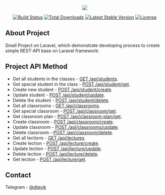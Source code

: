 <p align="center"><a href="https://anira-web.ru" target="_blank"><img src="https://anira-web.ru/wp-content/uploads/2022/02/anira-logo-red-green.png"></a></p>

<p align="center">
<a href="https://travis-ci.org/laravel/framework"><img src="https://travis-ci.org/laravel/framework.svg" alt="Build Status"></a>
<a href="https://packagist.org/packages/laravel/framework"><img src="https://img.shields.io/packagist/dt/laravel/framework" alt="Total Downloads"></a>
<a href="https://packagist.org/packages/laravel/framework"><img src="https://img.shields.io/packagist/v/laravel/framework" alt="Latest Stable Version"></a>
<a href="https://packagist.org/packages/laravel/framework"><img src="https://img.shields.io/packagist/l/laravel/framework" alt="License"></a>
</p>

## About Project

Small Project on Laravel, which demonstrate developing process to create simple REST-API base on Laravel framework:

## Project API Method

- Get all students in the classes - <u>GET /api/students</u>.
- Get special student in the class - <u>POST /api/student/get</u>.
- Create new student - <u>POST /api/student/create</u>.
- Update student - <u>POST /api/student/update</u>.
- Delete the student - <u>POST /api/student/delete</u>.
- Get all classrooms - <u>GET /api/classrooms</u>.
- Get special classroom - <u>POST /api/classroom/get</u>.
- Get classroom plan - <u>POST /api/classroom-plan/get</u>.
- Create classroom - <u>POST /api/classroom/create</u>.
- Update classroom - <u>POST /api/classrooms/update</u>.
- Delete classroom - <u>POST /api/classroom/delete</u>.
- Get all lections - <u>GET /api/lectures</u>.
- Create lection - <u>POST /api/lecture/create</u>.
- Update lection - <u>POST /api/lecture/update</u>.
- Delete lection - <u>POST /api/lecture/delete</u>.
- Get lection - <u>POST /api/lecture/get</u>.

## Contact

Telegram - [@dtevik](https://t.me/dtevik)

